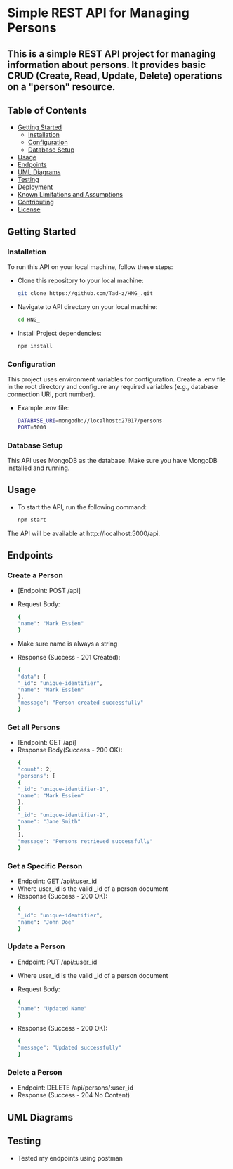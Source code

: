 # Simple REST API for Managing Persons

## This is a simple REST API project for managing information about persons. It provides basic CRUD (Create, Read, Update, Delete) operations on a "person" resource.

## Table of Contents

- [Getting Started](#getting-started)
  - [Installation](#installation)
  - [Configuration](#configuration)
  - [Database Setup](#database-setup)
- [Usage](#usage)
- [Endpoints](#endpoints)
- [UML Diagrams](#uml-diagrams)
- [Testing](#testing)
- [Deployment](#deployment)
- [Known Limitations and Assumptions](#known-limitations-and-assumptions)
- [Contributing](#contributing)
- [License](#license)

## Getting Started

### Installation

To run this API on your local machine, follow these steps:

- Clone this repository to your local machine:

  ```bash
  git clone https://github.com/Tad-z/HNG_.git

  ```

- Navigate to API directory on your local machine:

  ```bash
  cd HNG_

  ```

- Install Project dependencies:
  ```bash
  npm install
  ```

### Configuration

This project uses environment variables for configuration. Create a .env file in the root directory and configure any required variables (e.g., database connection URI, port number).

- Example .env file:
  ```bash
  DATABASE_URI=mongodb://localhost:27017/persons
  PORT=5000
  ```

### Database Setup

This API uses MongoDB as the database. Make sure you have MongoDB installed and running.

## Usage

- To start the API, run the following command:
  ```bash
  npm start
  ```

The API will be available at http://localhost:5000/api.

## Endpoints

### Create a Person

- [Endpoint: POST /api]
- Request Body:
  ```bash
  {
  "name": "Mark Essien"
  }
  ```
- Make sure name is always a string

- Response (Success - 201 Created):
  ```bash
  {
  "data": {
  "_id": "unique-identifier",
  "name": "Mark Essien"
  },
  "message": "Person created successfully"
  }
  ```

### Get all Persons

- [Endpoint: GET /api]
- Response Body(Success - 200 OK):
  ```bash
  {
  "count": 2,
  "persons": [
  {
  "_id": "unique-identifier-1",
  "name": "Mark Essien"
  },
  {
  "_id": "unique-identifier-2",
  "name": "Jane Smith"
  }
  ],
  "message": "Persons retrieved successfully"
  }
  ```

### Get a Specific Person

- Endpoint: GET /api/:user_id
- Where user_id is the valid \_id of a person document
- Response (Success - 200 OK):
  ```bash
  {
  "_id": "unique-identifier",
  "name": "John Doe"
  }
  ```

### Update a Person

- Endpoint: PUT /api/:user_id
- Where user_id is the valid \_id of a person document
- Request Body:

  ```bash
  {
  "name": "Updated Name"
  }

  ```

- Response (Success - 200 OK):
  ```bash
  {
  "message": "Updated successfully"
  }

### Delete a Person

- Endpoint: DELETE /api/persons/:user_id
- Response (Success - 204 No Content)

## UML Diagrams
<Link to diagrams>

## Testing
- Tested my endpoints using postman


